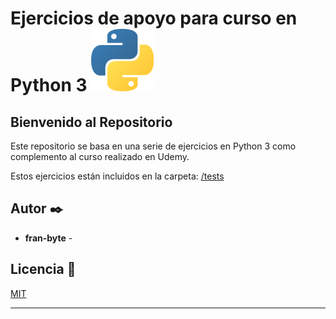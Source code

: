 # Ejercicios de apoyo para curso en Python 3 <img src="mdArchives/p.png" width="100" height="100"/>
## Bienvenido al Repositorio



Este repositorio se basa en una serie de ejercicios en Python 3
como complemento al curso realizado en Udemy.

Estos ejercicios están incluidos en la carpeta:  [/tests](/tests)

## Autor ✒️

* **fran-byte** -

## Licencia 📄
[MIT](https://choosealicense.com/licenses/mit/)

---
